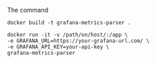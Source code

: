 The command


```bashrc
docker build -t grafana-metrics-parser .
```

```bashrc
docker run -it -v /path/on/host/:/app \
-e GRAFANA_URL=https://your-grafana-url.com/ \
-e GRAFANA_API_KEY=your-api-key \
grafana-metrics-parser
```
